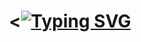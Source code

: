<h1 align="center">
<<a href="https://git.io/typing-svg"><img src="https://readme-typing-svg.demolab.com?font=Fira+Code&size=30&duration=4000&pause=1000&color=70606894&width=435&lines=Hi%2C+I'm+Sunil+Jain" alt="Typing SVG" /></a>
</h1>
